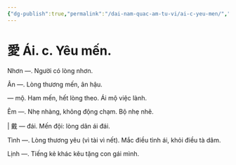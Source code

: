 ```yaml
---
{"dg-publish":true,"permalink":"/dai-nam-quac-am-tu-vi/ai-c-yeu-men/","tags":["âm-tự-vị"],"created":"2025-08-15T14:51:48.417+07:00"}
---
```


# 愛 Ái. c. Yêu mến.

Nhơn —. Người có lòng nhơn.

Ân —. Lòng thương mến, ân hậu.

— mộ. Ham mến, hết lòng theo. Ái mộ việc lành.

Êm —. Nhẹ nhàng, không động chạm. Bộ nhẹ nhẽ.

| 戴 — đái. Mến đội: lòng dân ái đái.

Tình —. Lòng thương yêu (vì tài vì nết). Mắc điều tình ái, khỏi điều tà dâm.

Lịnh —. Tiếng kẻ khác kêu tặng con gái mình.